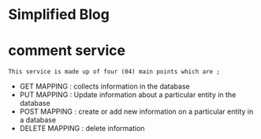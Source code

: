 # Simplified Blog
# comment service 

    This service is made up of four (04) main points which are ;
  - GET MAPPING : collects information in the database
  - PUT MAPPING : Update information about a particular entity in the database
  - POST MAPPING : create or add new information on a particular entity in a database
  - DELETE MAPPING : delete information 
